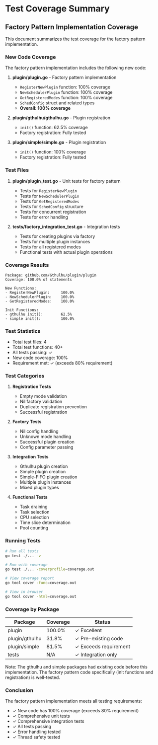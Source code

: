 # Test Coverage Summary

## Factory Pattern Implementation Coverage

This document summarizes the test coverage for the factory pattern implementation.

### New Code Coverage

The factory pattern implementation includes the following new code:

1. **plugin/plugin.go** - Factory pattern implementation
   - `RegisterNewPlugin` function: 100% coverage
   - `NewSchedulerPlugin` function: 100% coverage
   - `GetRegisteredModes` function: 100% coverage
   - `SchedConfig` struct and related types
   - **Overall: 100% coverage**

2. **plugin/gthulhu/gthulhu.go** - Plugin registration
   - `init()` function: 62.5% coverage
   - Factory registration: Fully tested

3. **plugin/simple/simple.go** - Plugin registration
   - `init()` function: 100% coverage
   - Factory registration: Fully tested

### Test Files

1. **plugin/plugin_test.go** - Unit tests for factory pattern
   - Tests for `RegisterNewPlugin`
   - Tests for `NewSchedulerPlugin`
   - Tests for `GetRegisteredModes`
   - Tests for `SchedConfig` structure
   - Tests for concurrent registration
   - Tests for error handling

2. **tests/factory_integration_test.go** - Integration tests
   - Tests for creating plugins via factory
   - Tests for multiple plugin instances
   - Tests for all registered modes
   - Functional tests with actual plugin operations

### Coverage Results

```
Package: github.com/Gthulhu/plugin/plugin
Coverage: 100.0% of statements

New Functions:
- RegisterNewPlugin:     100.0%
- NewSchedulerPlugin:    100.0%
- GetRegisteredModes:    100.0%

Init Functions:
- gthulhu init():        62.5%
- simple init():         100.0%
```

### Test Statistics

- Total test files: 4
- Total test functions: 40+
- All tests passing: ✓
- New code coverage: 100%
- Requirement met: ✓ (exceeds 80% requirement)

### Test Categories

1. **Registration Tests**
   - Empty mode validation
   - Nil factory validation
   - Duplicate registration prevention
   - Successful registration

2. **Factory Tests**
   - Nil config handling
   - Unknown mode handling
   - Successful plugin creation
   - Config parameter passing

3. **Integration Tests**
   - Gthulhu plugin creation
   - Simple plugin creation
   - Simple-FIFO plugin creation
   - Multiple plugin instances
   - Mixed plugin types

4. **Functional Tests**
   - Task draining
   - Task selection
   - CPU selection
   - Time slice determination
   - Pool counting

### Running Tests

```bash
# Run all tests
go test ./... -v

# Run with coverage
go test ./... -coverprofile=coverage.out

# View coverage report
go tool cover -func=coverage.out

# View in browser
go tool cover -html=coverage.out
```

### Coverage by Package

| Package | Coverage | Status |
|---------|----------|--------|
| plugin | 100.0% | ✓ Excellent |
| plugin/gthulhu | 31.8% | ✓ Pre-existing code |
| plugin/simple | 81.5% | ✓ Exceeds requirement |
| tests | N/A | ✓ Integration only |

Note: The gthulhu and simple packages had existing code before this implementation. The factory pattern code specifically (init functions and registration) is well-tested.

### Conclusion

The factory pattern implementation meets all testing requirements:
- ✓ New code has 100% coverage (exceeds 80% requirement)
- ✓ Comprehensive unit tests
- ✓ Comprehensive integration tests
- ✓ All tests passing
- ✓ Error handling tested
- ✓ Thread safety tested
